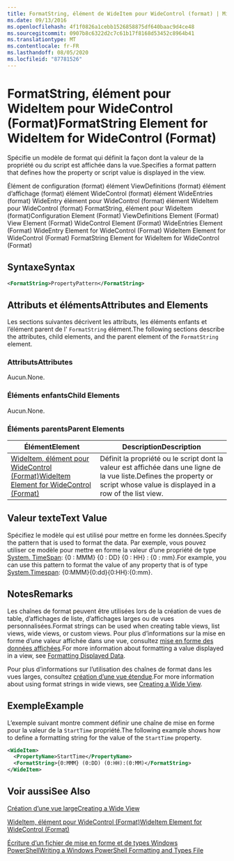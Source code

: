 ```yaml
---
title: FormatString, élément de WideItem pour WideControl (format) | Microsoft Docs
ms.date: 09/13/2016
ms.openlocfilehash: 4f1f0826a1cebb1526858875df640baac9d4ce48
ms.sourcegitcommit: 0907b8c6322d2c7c61b17f8168d53452c8964b41
ms.translationtype: MT
ms.contentlocale: fr-FR
ms.lasthandoff: 08/05/2020
ms.locfileid: "87781526"
---
```

# <a name="formatstring-element-for-wideitem-for-widecontrol-format"></a><span data-ttu-id="6cea8-102">FormatString, élément pour WideItem pour WideControl (Format)</span><span class="sxs-lookup"><span data-stu-id="6cea8-102">FormatString Element for WideItem for WideControl (Format)</span></span>

<span data-ttu-id="6cea8-103">Spécifie un modèle de format qui définit la façon dont la valeur de la propriété ou du script est affichée dans la vue.</span><span class="sxs-lookup"><span data-stu-id="6cea8-103">Specifies a format pattern that defines how the property or script value is displayed in the view.</span></span>

<span data-ttu-id="6cea8-104">Élément de configuration (format) élément ViewDefinitions (format) élément d’affichage (format) élément WideControl (format) élément WideEntries (format) WideEntry élément pour WideControl (format) élément WideItem pour WideControl (format) FormatString, élément pour WideItem (format)</span><span class="sxs-lookup"><span data-stu-id="6cea8-104">Configuration Element (Format) ViewDefinitions Element (Format) View Element (Format) WideControl Element (Format) WideEntries Element (Format) WideEntry Element for WideControl (Format) WideItem Element for WideControl (Format) FormatString Element for WideItem for WideControl (Format)</span></span>

## <a name="syntax"></a><span data-ttu-id="6cea8-105">Syntaxe</span><span class="sxs-lookup"><span data-stu-id="6cea8-105">Syntax</span></span>

```xml
<FormatString>PropertyPattern</FormatString>
```

## <a name="attributes-and-elements"></a><span data-ttu-id="6cea8-106">Attributs et éléments</span><span class="sxs-lookup"><span data-stu-id="6cea8-106">Attributes and Elements</span></span>

<span data-ttu-id="6cea8-107">Les sections suivantes décrivent les attributs, les éléments enfants et l’élément parent de l' `FormatString` élément.</span><span class="sxs-lookup"><span data-stu-id="6cea8-107">The following sections describe the attributes, child elements, and the parent element of the `FormatString` element.</span></span>

### <a name="attributes"></a><span data-ttu-id="6cea8-108">Attributs</span><span class="sxs-lookup"><span data-stu-id="6cea8-108">Attributes</span></span>

<span data-ttu-id="6cea8-109">Aucun.</span><span class="sxs-lookup"><span data-stu-id="6cea8-109">None.</span></span>

### <a name="child-elements"></a><span data-ttu-id="6cea8-110">Éléments enfants</span><span class="sxs-lookup"><span data-stu-id="6cea8-110">Child Elements</span></span>

<span data-ttu-id="6cea8-111">Aucun.</span><span class="sxs-lookup"><span data-stu-id="6cea8-111">None.</span></span>

### <a name="parent-elements"></a><span data-ttu-id="6cea8-112">Éléments parents</span><span class="sxs-lookup"><span data-stu-id="6cea8-112">Parent Elements</span></span>

|<span data-ttu-id="6cea8-113">Élément</span><span class="sxs-lookup"><span data-stu-id="6cea8-113">Element</span></span>|<span data-ttu-id="6cea8-114">Description</span><span class="sxs-lookup"><span data-stu-id="6cea8-114">Description</span></span>|
|-------------|-----------------|
|[<span data-ttu-id="6cea8-115">WideItem, élément pour WideControl (Format)</span><span class="sxs-lookup"><span data-stu-id="6cea8-115">WideItem Element for WideControl (Format)</span></span>](./wideitem-element-for-widecontrol-format.md)|<span data-ttu-id="6cea8-116">Définit la propriété ou le script dont la valeur est affichée dans une ligne de la vue liste.</span><span class="sxs-lookup"><span data-stu-id="6cea8-116">Defines the property or script whose value is displayed in a row of the list view.</span></span>|

## <a name="text-value"></a><span data-ttu-id="6cea8-117">Valeur texte</span><span class="sxs-lookup"><span data-stu-id="6cea8-117">Text Value</span></span>

<span data-ttu-id="6cea8-118">Spécifiez le modèle qui est utilisé pour mettre en forme les données.</span><span class="sxs-lookup"><span data-stu-id="6cea8-118">Specify the pattern that is used to format the data.</span></span> <span data-ttu-id="6cea8-119">Par exemple, vous pouvez utiliser ce modèle pour mettre en forme la valeur d’une propriété de type [System. TimeSpan](/dotnet/api/System.TimeSpan): {0 : MMM} {0 : DD} {0 : HH} : {0 : mm}.</span><span class="sxs-lookup"><span data-stu-id="6cea8-119">For example, you can use this pattern to format the value of any property that is of type [System.Timespan](/dotnet/api/System.TimeSpan): {0:MMM}{0:dd}{0:HH}:{0:mm}.</span></span>

## <a name="remarks"></a><span data-ttu-id="6cea8-120">Notes</span><span class="sxs-lookup"><span data-stu-id="6cea8-120">Remarks</span></span>

<span data-ttu-id="6cea8-121">Les chaînes de format peuvent être utilisées lors de la création de vues de table, d’affichages de liste, d’affichages larges ou de vues personnalisées.</span><span class="sxs-lookup"><span data-stu-id="6cea8-121">Format strings can be used when creating table views, list views, wide views, or custom views.</span></span> <span data-ttu-id="6cea8-122">Pour plus d’informations sur la mise en forme d’une valeur affichée dans une vue, consultez [mise en forme des données affichées](./formatting-displayed-data.md).</span><span class="sxs-lookup"><span data-stu-id="6cea8-122">For more information about formatting a value displayed in a view, see [Formatting Displayed Data](./formatting-displayed-data.md).</span></span>

<span data-ttu-id="6cea8-123">Pour plus d’informations sur l’utilisation des chaînes de format dans les vues larges, consultez [création d’une vue étendue](./creating-a-wide-view.md).</span><span class="sxs-lookup"><span data-stu-id="6cea8-123">For more information about using format strings in wide views, see [Creating a Wide View](./creating-a-wide-view.md).</span></span>

## <a name="example"></a><span data-ttu-id="6cea8-124">Exemple</span><span class="sxs-lookup"><span data-stu-id="6cea8-124">Example</span></span>

<span data-ttu-id="6cea8-125">L’exemple suivant montre comment définir une chaîne de mise en forme pour la valeur de la `StartTime` propriété.</span><span class="sxs-lookup"><span data-stu-id="6cea8-125">The following example shows how to define a formatting string for the value of the `StartTime` property.</span></span>

```xml
<WideItem>
  <PropertyName>StartTime</PropertyName>
  <FormatString>{0:MMM} (0:DD) (0:HH):(0:MM)</FormatString>
</WideItem>
```

## <a name="see-also"></a><span data-ttu-id="6cea8-126">Voir aussi</span><span class="sxs-lookup"><span data-stu-id="6cea8-126">See Also</span></span>

[<span data-ttu-id="6cea8-127">Création d’une vue large</span><span class="sxs-lookup"><span data-stu-id="6cea8-127">Creating a Wide View</span></span>](./creating-a-wide-view.md)

[<span data-ttu-id="6cea8-128">WideItem, élément pour WideControl (Format)</span><span class="sxs-lookup"><span data-stu-id="6cea8-128">WideItem Element for WideControl (Format)</span></span>](./wideitem-element-for-widecontrol-format.md)

[<span data-ttu-id="6cea8-129">Écriture d’un fichier de mise en forme et de types Windows PowerShell</span><span class="sxs-lookup"><span data-stu-id="6cea8-129">Writing a Windows PowerShell Formatting and Types File</span></span>](./writing-a-powershell-formatting-file.md)
